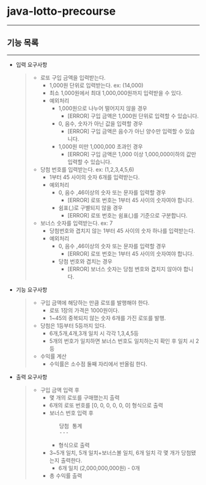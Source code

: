 # java-lotto-precourse

---

## 기능 목록

---

- 입력 요구사항
  > + 로또 구입 금액을 입력받는다.
  >   + 1,000원 단위로 입력받는다. ex: (14,000)
  >   + 최소 1,000원에서 최대 1,000,000원까지 입력받을 수 있다.
  >   + 예외처리
  >     + 1,000원으로 나누어 떨어지지 않을 경우
  >       + [ERROR] 구입 금액은 1,000원 단위로 입력할 수 있습니다.
  >     + 0, 음수, 숫자가 아닌 값을 입력할 경우
  >       + [ERROR] 구입 금액은 음수가 아닌 양수만 입력할 수 있습니다.
  >     + 1,000원 미만 1,000,000 초과인 경우
  >       + [ERROR] 구입 금액은 1,000 이상 1,000,000이하의 값만 입력할 수 있습니다.
  > + 당첨 번호를 입력받는다. ex: (1,2,3,4,5,6)
  >   + 1부터 45 사이의 숫자 6개를 입력받는다.
  >   + 예외처리
  >     + 0, 음수 ,46이상의 숫자 또는 문자를 입력할 경우
  >       + [ERROR] 로또 번호는 1부터 45 사이의 숫자여야 합니다.
  >     + 쉼표(,)로 구별되지 않을 경우
  >       + [ERROR] 로또 번호는 쉼표(,)를 기준으로 구분합니다.
  > + 보너스 숫자를 입력받는다. ex: 7
  >   + 당첨번호와 겹치지 않는 1부터 45 사이의 숫자 하나를 입력받는다.
  >   + 예외처리
  >     + 0, 음수 ,46이상의 숫자 또는 문자를 입력할 경우
  >       + [ERROR] 로또 번호는 1부터 45 사이의 숫자여야 합니다.
  >     + 당첨 번호와 겹치는 경우
  >       + [ERROR] 보너스 숫자는 당첨 번호와 겹치지 않아야 합니다.
- 기능 요구사항
  > + 구입 금액에 해당하는 만큼 로또를 발행해야 한다.
  >   + 로또 1장의 가격은 1000원이다.
  >   + 1~45의 중복되지 않는 숫자 6개를 가진 로또를 발행.
  > + 당첨은 1등부터 5등까지 있다.
  >     + 6개,5개,4개,3개 일치 시 각각 1,3,4,5등
  >     + 5개의 번호가 일치하면 보너스 번호도 일치하는지 확인 후 일치 시 2등
  > + 수익률 계산
  >   + 수익률은 소수점 둘째 자리에서 반올림 한다.
- 출력 요구사항
  > + 구입 금액 입력 후
  >   + 몇 개의 로또를 구매했는지 출력
  >   + 6개의 로또 번호를 [0, 0, 0, 0, 0, 0] 형식으로 출력
  >   + 보너스 번호 입력 후
  >     <pre>
  >        당첨 통계
  >        ---
  >     </pre>
  >     + 형식으로 출력
  >   + 3~5개 일치, 5개 일치+보너스볼 일치, 6개 일치 각 몇 개가 당첨됐는지 출력한다.
  >     + 6개 일치 (2,000,000,000원) - 0개
  >   + 총 수익률 출력
